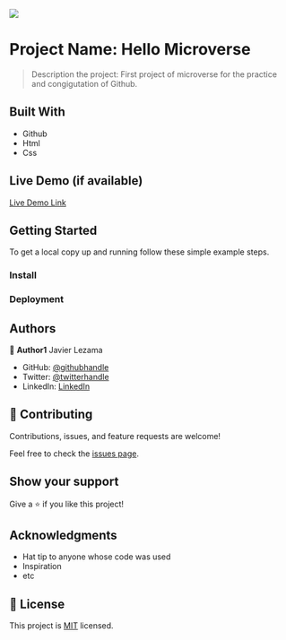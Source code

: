 ![](https://img.shields.io/badge/Microverse-blueviolet)

# Project Name: Hello Microverse

> Description the project: First project of microverse for the practice and congigutation of Github.


## Built With

- Github
- Html
- Css

## Live Demo (if available)

[Live Demo Link](https://localhost)


## Getting Started


To get a local copy up and running follow these simple example steps.


### Install


### Deployment



## Authors

👤 **Author1** Javier Lezama

- GitHub: [@githubhandle](https://github.com/javitolez)
- Twitter: [@twitterhandle](https://twitter.com/javitolez)
- LinkedIn: [LinkedIn](https://www.linkedin.com/in/javier-lezama-806b5579/)


## 🤝 Contributing

Contributions, issues, and feature requests are welcome!

Feel free to check the [issues page](../../issues/).

## Show your support

Give a ⭐️ if you like this project!

## Acknowledgments

- Hat tip to anyone whose code was used
- Inspiration
- etc

## 📝 License

This project is [MIT](./MIT.md) licensed.